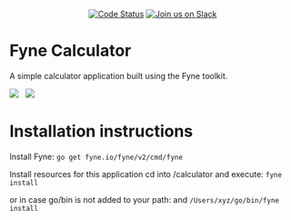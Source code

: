 <p align="center">
  <a href="https://goreportcard.com/report/github.com/fyne-io/calculator"><img src="https://goreportcard.com/badge/github.com/fyne-io/calculator" alt="Code Status" /></a>
  <a href='http://gophers.slack.com/messages/fyne'><img src='https://img.shields.io/badge/join-us%20on%20slack-gray.svg?longCache=true&logo=slack&colorB=blue' alt='Join us on Slack' /></a>
</p>

# Fyne Calculator

A simple calculator application built using the Fyne toolkit.

![](img/calc-dark.png) &nbsp; ![](img/calc-light.png)

# Installation instructions
Install Fyne:
```go get fyne.io/fyne/v2/cmd/fyne```

Install resources for this application
cd into /calculator
and execute: 
```fyne install```

or in case go/bin is not added to your path:
and `/Users/xyz/go/bin/fyne install`

